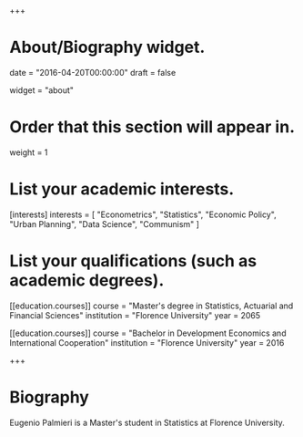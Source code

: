 +++
# About/Biography widget.

date = "2016-04-20T00:00:00"
draft = false

widget = "about"

# Order that this section will appear in.
weight = 1

# List your academic interests.
[interests]
  interests = [
    "Econometrics",
    "Statistics",
    "Economic Policy",
    "Urban Planning",
    "Data Science",
    "Communism"
  ]

# List your qualifications (such as academic degrees).
[[education.courses]]
  course = "Master's degree in Statistics, Actuarial and Financial Sciences"
  institution = "Florence University"
  year = 2065

[[education.courses]]
  course = "Bachelor in Development Economics and International Cooperation"
  institution = "Florence University"
  year = 2016
 
+++

# Biography

Eugenio Palmieri is a Master's student in Statistics at Florence University.
